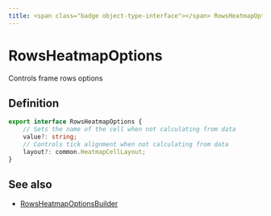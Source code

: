 ```yaml
---
title: <span class="badge object-type-interface"></span> RowsHeatmapOptions
---
```

# <span class="badge object-type-interface"></span> RowsHeatmapOptions

Controls frame rows options

## Definition

```typescript
export interface RowsHeatmapOptions {
	// Sets the name of the cell when not calculating from data
	value?: string;
	// Controls tick alignment when not calculating from data
	layout?: common.HeatmapCellLayout;
}

```
## See also

 * <span class="badge builder"></span> [RowsHeatmapOptionsBuilder](./builder-RowsHeatmapOptionsBuilder.md)
